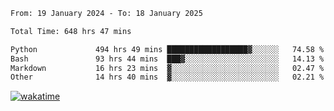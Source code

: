 <!--START_SECTION:waka-->

```txt
From: 19 January 2024 - To: 18 January 2025

Total Time: 648 hrs 47 mins

Python             494 hrs 49 mins ██████████████████▓░░░░░░   74.58 %
Bash               93 hrs 44 mins  ███▓░░░░░░░░░░░░░░░░░░░░░   14.13 %
Markdown           16 hrs 23 mins  ▓░░░░░░░░░░░░░░░░░░░░░░░░   02.47 %
Other              14 hrs 40 mins  ▓░░░░░░░░░░░░░░░░░░░░░░░░   02.21 %
```

<!--END_SECTION:waka-->
[![wakatime](https://wakatime.com/badge/user/5f89a63a-5294-4958-ad30-2b3455e63f2a.svg)](https://wakatime.com/@5f89a63a-5294-4958-ad30-2b3455e63f2a)
